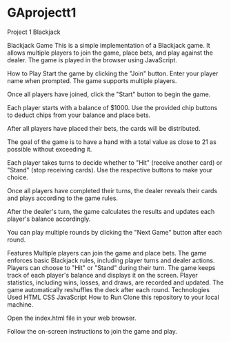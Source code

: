 # GAprojectt1
Project 1 Blackjack


Blackjack Game
This is a simple implementation of a Blackjack game. It allows multiple players to join the game, place bets, and play against the dealer. The game is played in the browser using JavaScript.

How to Play
Start the game by clicking the "Join" button. Enter your player name when prompted. The game supports multiple players.

Once all players have joined, click the "Start" button to begin the game.

Each player starts with a balance of $1000. Use the provided chip buttons to deduct chips from your balance and place bets.

After all players have placed their bets, the cards will be distributed.

The goal of the game is to have a hand with a total value as close to 21 as possible without exceeding it.

Each player takes turns to decide whether to "Hit" (receive another card) or "Stand" (stop receiving cards). Use the respective buttons to make your choice.

Once all players have completed their turns, the dealer reveals their cards and plays according to the game rules.

After the dealer's turn, the game calculates the results and updates each player's balance accordingly.

You can play multiple rounds by clicking the "Next Game" button after each round.

Features
Multiple players can join the game and place bets.
The game enforces basic Blackjack rules, including player turns and dealer actions.
Players can choose to "Hit" or "Stand" during their turn.
The game keeps track of each player's balance and displays it on the screen.
Player statistics, including wins, losses, and draws, are recorded and updated.
The game automatically reshuffles the deck after each round.
Technologies Used
HTML
CSS
JavaScript
How to Run
Clone this repository to your local machine.

Open the index.html file in your web browser.

Follow the on-screen instructions to join the game and play.

